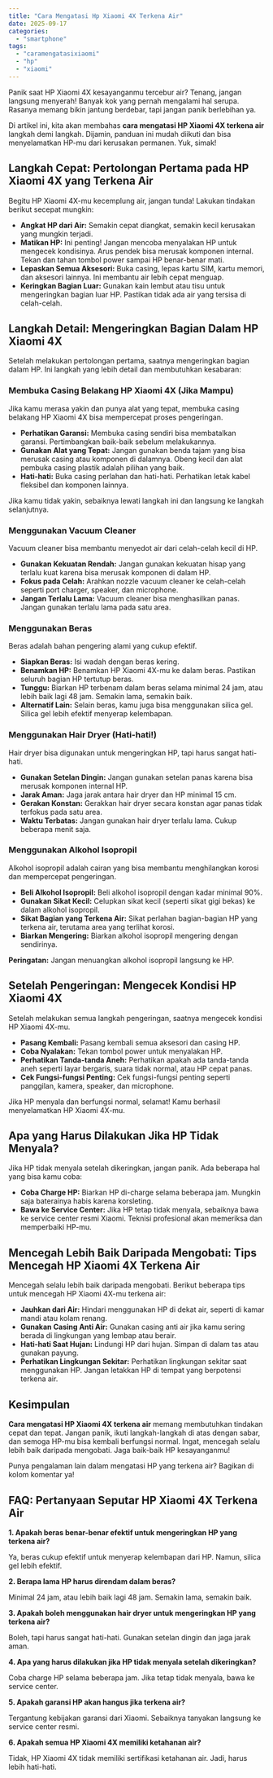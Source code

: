 ```yaml
---
title: "Cara Mengatasi Hp Xiaomi 4X Terkena Air"
date: 2025-09-17
categories: 
  - "smartphone"
tags: 
  - "caramengatasixiaomi"
  - "hp"
  - "xiaomi"
---
```


Panik saat HP Xiaomi 4X kesayanganmu tercebur air? Tenang, jangan langsung menyerah! Banyak kok yang pernah mengalami hal serupa. Rasanya memang bikin jantung berdebar, tapi jangan panik berlebihan ya.

Di artikel ini, kita akan membahas **cara mengatasi HP Xiaomi 4X terkena air** langkah demi langkah. Dijamin, panduan ini mudah diikuti dan bisa menyelamatkan HP-mu dari kerusakan permanen. Yuk, simak!

## Langkah Cepat: Pertolongan Pertama pada HP Xiaomi 4X yang Terkena Air

Begitu HP Xiaomi 4X-mu kecemplung air, jangan tunda! Lakukan tindakan berikut secepat mungkin:

- **Angkat HP dari Air:** Semakin cepat diangkat, semakin kecil kerusakan yang mungkin terjadi.
- **Matikan HP:** Ini penting! Jangan mencoba menyalakan HP untuk mengecek kondisinya. Arus pendek bisa merusak komponen internal. Tekan dan tahan tombol power sampai HP benar-benar mati.
- **Lepaskan Semua Aksesori:** Buka casing, lepas kartu SIM, kartu memori, dan aksesori lainnya. Ini membantu air lebih cepat menguap.
- **Keringkan Bagian Luar:** Gunakan kain lembut atau tisu untuk mengeringkan bagian luar HP. Pastikan tidak ada air yang tersisa di celah-celah.

## Langkah Detail: Mengeringkan Bagian Dalam HP Xiaomi 4X

Setelah melakukan pertolongan pertama, saatnya mengeringkan bagian dalam HP. Ini langkah yang lebih detail dan membutuhkan kesabaran:

### Membuka Casing Belakang HP Xiaomi 4X (Jika Mampu)

Jika kamu merasa yakin dan punya alat yang tepat, membuka casing belakang HP Xiaomi 4X bisa mempercepat proses pengeringan.

- **Perhatikan Garansi:** Membuka casing sendiri bisa membatalkan garansi. Pertimbangkan baik-baik sebelum melakukannya.
- **Gunakan Alat yang Tepat:** Jangan gunakan benda tajam yang bisa merusak casing atau komponen di dalamnya. Obeng kecil dan alat pembuka casing plastik adalah pilihan yang baik.
- **Hati-hati:** Buka casing perlahan dan hati-hati. Perhatikan letak kabel fleksibel dan komponen lainnya.

Jika kamu tidak yakin, sebaiknya lewati langkah ini dan langsung ke langkah selanjutnya.

### Menggunakan Vacuum Cleaner

Vacuum cleaner bisa membantu menyedot air dari celah-celah kecil di HP.

- **Gunakan Kekuatan Rendah:** Jangan gunakan kekuatan hisap yang terlalu kuat karena bisa merusak komponen di dalam HP.
- **Fokus pada Celah:** Arahkan nozzle vacuum cleaner ke celah-celah seperti port charger, speaker, dan microphone.
- **Jangan Terlalu Lama:** Vacuum cleaner bisa menghasilkan panas. Jangan gunakan terlalu lama pada satu area.

### Menggunakan Beras

Beras adalah bahan pengering alami yang cukup efektif.

- **Siapkan Beras:** Isi wadah dengan beras kering.
- **Benamkan HP:** Benamkan HP Xiaomi 4X-mu ke dalam beras. Pastikan seluruh bagian HP tertutup beras.
- **Tunggu:** Biarkan HP terbenam dalam beras selama minimal 24 jam, atau lebih baik lagi 48 jam. Semakin lama, semakin baik.
- **Alternatif Lain:** Selain beras, kamu juga bisa menggunakan silica gel. Silica gel lebih efektif menyerap kelembapan.

### Menggunakan Hair Dryer (Hati-hati!)

Hair dryer bisa digunakan untuk mengeringkan HP, tapi harus sangat hati-hati.

- **Gunakan Setelan Dingin:** Jangan gunakan setelan panas karena bisa merusak komponen internal HP.
- **Jarak Aman:** Jaga jarak antara hair dryer dan HP minimal 15 cm.
- **Gerakan Konstan:** Gerakkan hair dryer secara konstan agar panas tidak terfokus pada satu area.
- **Waktu Terbatas:** Jangan gunakan hair dryer terlalu lama. Cukup beberapa menit saja.

### Menggunakan Alkohol Isopropil

Alkohol isopropil adalah cairan yang bisa membantu menghilangkan korosi dan mempercepat pengeringan.

- **Beli Alkohol Isopropil:** Beli alkohol isopropil dengan kadar minimal 90%.
- **Gunakan Sikat Kecil:** Celupkan sikat kecil (seperti sikat gigi bekas) ke dalam alkohol isopropil.
- **Sikat Bagian yang Terkena Air:** Sikat perlahan bagian-bagian HP yang terkena air, terutama area yang terlihat korosi.
- **Biarkan Mengering:** Biarkan alkohol isopropil mengering dengan sendirinya.

**Peringatan:** Jangan menuangkan alkohol isopropil langsung ke HP.

## Setelah Pengeringan: Mengecek Kondisi HP Xiaomi 4X

Setelah melakukan semua langkah pengeringan, saatnya mengecek kondisi HP Xiaomi 4X-mu.

- **Pasang Kembali:** Pasang kembali semua aksesori dan casing HP.
- **Coba Nyalakan:** Tekan tombol power untuk menyalakan HP.
- **Perhatikan Tanda-tanda Aneh:** Perhatikan apakah ada tanda-tanda aneh seperti layar bergaris, suara tidak normal, atau HP cepat panas.
- **Cek Fungsi-fungsi Penting:** Cek fungsi-fungsi penting seperti panggilan, kamera, speaker, dan microphone.

Jika HP menyala dan berfungsi normal, selamat! Kamu berhasil menyelamatkan HP Xiaomi 4X-mu.

## Apa yang Harus Dilakukan Jika HP Tidak Menyala?

Jika HP tidak menyala setelah dikeringkan, jangan panik. Ada beberapa hal yang bisa kamu coba:

- **Coba Charge HP:** Biarkan HP di-charge selama beberapa jam. Mungkin saja baterainya habis karena korsleting.
- **Bawa ke Service Center:** Jika HP tetap tidak menyala, sebaiknya bawa ke service center resmi Xiaomi. Teknisi profesional akan memeriksa dan memperbaiki HP-mu.

## Mencegah Lebih Baik Daripada Mengobati: Tips Mencegah HP Xiaomi 4X Terkena Air

Mencegah selalu lebih baik daripada mengobati. Berikut beberapa tips untuk mencegah HP Xiaomi 4X-mu terkena air:

- **Jauhkan dari Air:** Hindari menggunakan HP di dekat air, seperti di kamar mandi atau kolam renang.
- **Gunakan Casing Anti Air:** Gunakan casing anti air jika kamu sering berada di lingkungan yang lembap atau berair.
- **Hati-hati Saat Hujan:** Lindungi HP dari hujan. Simpan di dalam tas atau gunakan payung.
- **Perhatikan Lingkungan Sekitar:** Perhatikan lingkungan sekitar saat menggunakan HP. Jangan letakkan HP di tempat yang berpotensi terkena air.

## Kesimpulan

**Cara mengatasi HP Xiaomi 4X terkena air** memang membutuhkan tindakan cepat dan tepat. Jangan panik, ikuti langkah-langkah di atas dengan sabar, dan semoga HP-mu bisa kembali berfungsi normal. Ingat, mencegah selalu lebih baik daripada mengobati. Jaga baik-baik HP kesayanganmu!

Punya pengalaman lain dalam mengatasi HP yang terkena air? Bagikan di kolom komentar ya!

## FAQ: Pertanyaan Seputar HP Xiaomi 4X Terkena Air

**1\. Apakah beras benar-benar efektif untuk mengeringkan HP yang terkena air?**

Ya, beras cukup efektif untuk menyerap kelembapan dari HP. Namun, silica gel lebih efektif.

**2\. Berapa lama HP harus direndam dalam beras?**

Minimal 24 jam, atau lebih baik lagi 48 jam. Semakin lama, semakin baik.

**3\. Apakah boleh menggunakan hair dryer untuk mengeringkan HP yang terkena air?**

Boleh, tapi harus sangat hati-hati. Gunakan setelan dingin dan jaga jarak aman.

**4\. Apa yang harus dilakukan jika HP tidak menyala setelah dikeringkan?**

Coba charge HP selama beberapa jam. Jika tetap tidak menyala, bawa ke service center.

**5\. Apakah garansi HP akan hangus jika terkena air?**

Tergantung kebijakan garansi dari Xiaomi. Sebaiknya tanyakan langsung ke service center resmi.

**6\. Apakah semua HP Xiaomi 4X memiliki ketahanan air?**

Tidak, HP Xiaomi 4X tidak memiliki sertifikasi ketahanan air. Jadi, harus lebih hati-hati.
